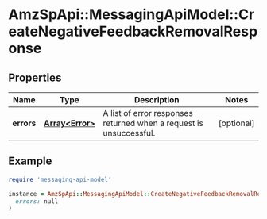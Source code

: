 # AmzSpApi::MessagingApiModel::CreateNegativeFeedbackRemovalResponse

## Properties

| Name | Type | Description | Notes |
| ---- | ---- | ----------- | ----- |
| **errors** | [**Array&lt;Error&gt;**](Error.md) | A list of error responses returned when a request is unsuccessful. | [optional] |

## Example

```ruby
require 'messaging-api-model'

instance = AmzSpApi::MessagingApiModel::CreateNegativeFeedbackRemovalResponse.new(
  errors: null
)
```

